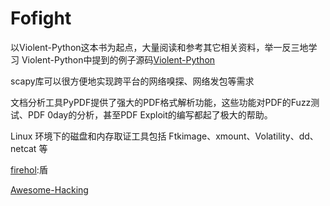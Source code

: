 # Fofight
以Violent-Python这本书为起点，大量阅读和参考其它相关资料，举一反三地学习
Violent-Python中提到的例子源码[Violent-Python](https://github.com/shadow-box/Violent-Python-Examples)

scapy库可以很方便地实现跨平台的网络嗅探、网络发包等需求

文档分析工具PyPDF提供了强大的PDF格式解析功能，这些功能对PDF的Fuzz测试、PDF 0day的分析，甚至PDF Exploit的编写都起了极大的帮助。

 Linux 环境下的磁盘和内存取证工具包括 Ftkimage、xmount、Volatility、dd、netcat 等
 
 
[firehol](https://github.com/firehol):盾

[Awesome-Hacking](https://github.com/Hack-with-Github/Awesome-Hacking)
